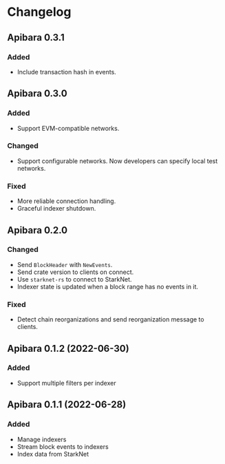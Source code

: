 # Changelog

## Apibara 0.3.1

### Added

 - Include transaction hash in events.


## Apibara 0.3.0

### Added

 - Support EVM-compatible networks.

### Changed

 - Support configurable networks. Now developers can specify local test networks.

### Fixed

 - More reliable connection handling.
 - Graceful indexer shutdown.


## Apibara 0.2.0

### Changed

 - Send `BlockHeader` with `NewEvents`.
 - Send crate version to clients on connect.
 - Use `starknet-rs` to connect to StarkNet.
 - Indexer state is updated when a block range has no events in it.

### Fixed

 - Detect chain reorganizations and send reorganization message to clients.


## Apibara 0.1.2 (2022-06-30)

### Added

 - Support multiple filters per indexer


## Apibara 0.1.1 (2022-06-28)

### Added

 - Manage indexers
 - Stream block events to indexers
 - Index data from StarkNet